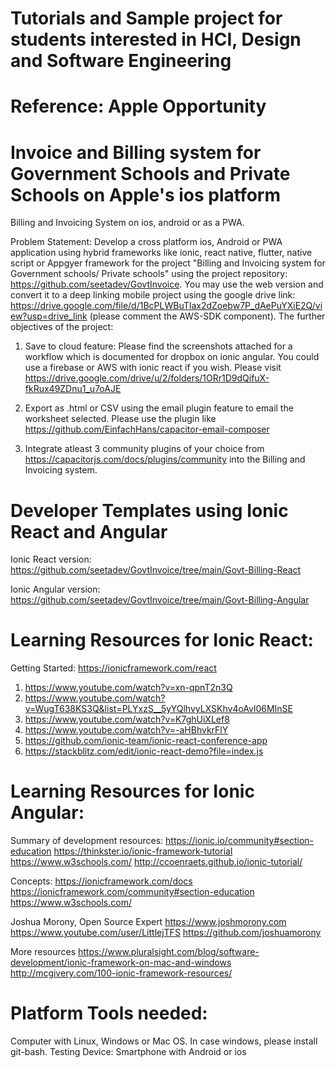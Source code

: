 # Tutorials and Sample project for students interested in HCI, Design and Software Engineering

# Reference: Apple Opportunity 

# Invoice and Billing system for Government Schools and Private Schools on Apple's ios platform
Billing and Invoicing System on ios, android or as a PWA.

Problem Statement: Develop a cross platform ios, Android or PWA application using hybrid frameworks like ionic, react native, flutter, native script or Appgyer framework for the project "Billing and Invoicing system for Government schools/ Private schools" using the project repository: https://github.com/seetadev/GovtInvoice. You may use the web version and convert it to a deep linking mobile project using the google drive link: https://drive.google.com/file/d/1BcPLWBuTlax2dZoebw7P_dAePuYXiE2Q/view?usp=drive_link (please comment the AWS-SDK component). The further objectives of the project:

1. Save to cloud feature: Please find the screenshots attached for a workflow which is documented for dropbox on ionic angular. You could use a firebase or AWS with ionic react if you wish. Please visit https://drive.google.com/drive/u/2/folders/1ORr1D9dQifuX-fkRux49ZDnu1_u7oAJE

2. Export as .html or CSV using the email plugin feature to email the worksheet selected. Please
use the plugin like https://github.com/EinfachHans/capacitor-email-composer

3. Integrate atleast 3 community plugins of your choice from https://capacitorjs.com/docs/plugins/community into the Billing and Invoicing system.

# Developer Templates using Ionic React and Angular

Ionic React version: https://github.com/seetadev/GovtInvoice/tree/main/Govt-Billing-React

Ionic Angular version: https://github.com/seetadev/GovtInvoice/tree/main/Govt-Billing-Angular

# Learning Resources for Ionic React:
Getting Started: https://ionicframework.com/react
1. https://www.youtube.com/watch?v=xn-qpnT2n3Q
2. https://www.youtube.com/watch?v=WugT638KS3Q&list=PLYxzS__5yYQlhvyLXSKhv4oAvl06MInSE
3. https://www.youtube.com/watch?v=K7ghUiXLef8
4. https://www.youtube.com/watch?v=-aHBhvkrFlY
5. https://github.com/ionic-team/ionic-react-conference-app
6. https://stackblitz.com/edit/ionic-react-demo?file=index.js

#  Learning Resources for Ionic Angular:

Summary of development resources:
https://ionic.io/community#section-education
https://thinkster.io/ionic-framework-tutorial
https://www.w3schools.com/
http://ccoenraets.github.io/ionic-tutorial/

Concepts:
https://ionicframework.com/docs
https://ionicframework.com/community#section-education
https://www.w3schools.com/

Joshua Morony, Open Source Expert 
https://www.joshmorony.com
https://www.youtube.com/user/LittlejTFS
https://github.com/joshuamorony

More resources
https://www.pluralsight.com/blog/software-development/ionic-framework-on-mac-and-windows
http://mcgivery.com/100-ionic-framework-resources/


# Platform Tools needed:
Computer with Linux, Windows or Mac OS. In case windows, please install git-bash.
Testing Device: Smartphone with Android or ios
